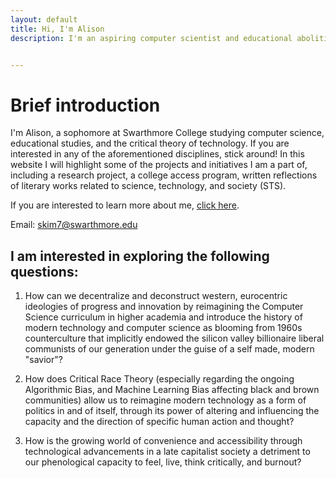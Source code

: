 ```yaml
---
layout: default
title: Hi, I'm Alison
description: I'm an aspiring computer scientist and educational abolitionist


---
```

# Brief introduction

I'm Alison, a sophomore at Swarthmore College studying computer science, educational studies, and the critical theory of technology. If you are interested in any of the aforementioned disciplines, stick around! In this website I will highlight some of the projects and initiatives I am a part of, including a research project, a college access program, written reflections of literary works related to science, technology, and society (STS).

If you are interested to learn more about me, [click here](./about.html).

Email: skim7@swarthmore.edu

## I am interested in exploring the following questions:
1. How can we decentralize and deconstruct western, eurocentric ideologies of progress and innovation by reimagining the Computer Science curriculum in higher academia and introduce the history of modern technology and computer science as blooming from 1960s counterculture that implicitly endowed the silicon valley billionaire liberal communists of our generation under the guise of a self made, modern "savior"?

2. How does Critical Race Theory (especially regarding the ongoing Algorithmic Bias, and Machine Learning Bias affecting black and brown communities) allow us to reimagine modern technology as a form of politics in and of itself, through its power of altering and influencing the capacity and the direction of specific human action and thought?

3. How is the growing world of convenience and accessibility through technological advancements in a late capitalist society a detriment to our phenological capacity to feel, live, think critically, and burnout?

